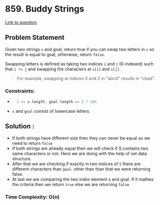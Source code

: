 # **859. Buddy Strings**

[Link to question](https://leetcode.com/problems/buddy-strings/description/)

## Problem Statement 

Given two strings `s` and goal, return true if you can swap two letters in `s` so the result is equal to goal, otherwise, return `false`.

Swapping letters is defined as taking two indices `i` and `j` (0-indexed) such that `i != j` and swapping the characters at `s[i]` and `s[j]`.

>For example, swapping at indices 0 and 2 in "abcd" results in "cbad".

### Constraints:
- ```C++ 
    1 <= s.length, goal.length <= 2 * 104
    ```
- `s` and `goal` consist of lowercase letters.
 

## Solution : 

- If both strings have different size then they can never be equal so we need to return `false`
- If both strings are already equal then we will check if S contains two same characters or not. Here we are doing with the help of set data structure.
- After that we are checking if exactly in two indices of `S` there are different characters than `goal`. other than than that we were returning false.
- At last we are comparing the two index element s and goal. If it mathes the criteria then we return `true` else we are returning `false`

### Time Complexity: O(n)
